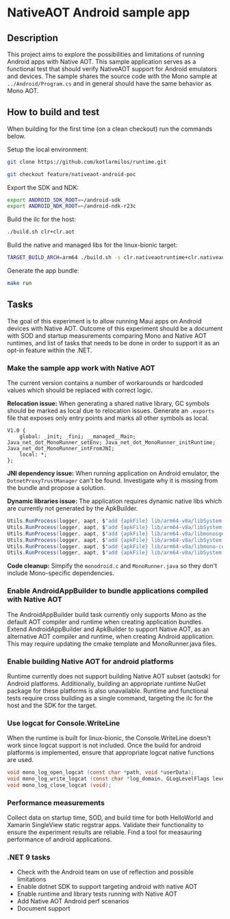 # NativeAOT Android sample app

## Description

This project aims to explore the possibilities and limitations of running Android apps with Native AOT. This sample application serves as a functional test that should verify NativeAOT support for Android emulators and devices. The sample shares the source code with the Mono sample at `../Android/Program.cs` and in general should have the same behavior as Mono AOT.

## How to build and test

When building for the first time (on a clean checkout) run the commands below.

Setup the local environment:
```bash
git clone https://github.com/kotlarmilos/runtime.git
```
```bash
git checkout feature/nativeaot-android-poc
```

Export the SDK and NDK:
```bash
export ANDROID_SDK_ROOT=~/android-sdk                                                                             
export ANDROID_NDK_ROOT=~/android-ndk-r23c
```
Build the ilc for the host:
```bash
./build.sh clr+clr.aot
```
Build the native and managed libs for the linux-bionic target:
```bash
TARGET_BUILD_ARCH=arm64 ./build.sh -s clr.nativeaotruntime+clr.nativeaotlibs+libs -os linux-bionic
```

Generate the app bundle:
``` bash
make run
```

## Tasks

The goal of this experiment is to allow running Maui apps on Android devices with Native AOT. Outcome of this experiment should be a document with SOD and startup measurements comparing Mono and Native AOT runtimes, and list of tasks that needs to be done in order to support it as an opt-in feature within the .NET.

### Make the sample app work with Native AOT

The current version contains a number of workarounds or hardcoded values which should be replaced with correct logic.

**Relocation issue:** When generating a shared native library, GC symbols should be marked as local due to relocation issues. Generate an `.exports` file that exposes only entry points and marks all other symbols as local.
```
V1.0 {
    global: _init; _fini; __managed__Main; Java_net_dot_MonoRunner_setEnv; Java_net_dot_MonoRunner_initRuntime; Java_net_dot_MonoRunner_intFromJNI;
    local: *;
};
```
**JNI dependency issue:** When running application on Android emulator, the `DotnetProxyTrustManager` can't be found. Investigate why it is missing from the bundle and propose a solution.

**Dynamic libraries issue:** The application requires dynamic native libs which are currently not generated by the ApkBuilder.
```c#
Utils.RunProcess(logger, aapt, $"add {apkFile} lib/arm64-v8a/libSystem.Native.so", workingDir: "PATH_TO_DYNAMIC_LIBS");
Utils.RunProcess(logger, aapt, $"add {apkFile} lib/arm64-v8a/libSystem.Security.Cryptography.Native.Android.so", workingDir: "PATH_TO_DYNAMIC_LIBS");
Utils.RunProcess(logger, aapt, $"add {apkFile} lib/arm64-v8a/libmonosgen-2.0.so", workingDir: "PATH_TO_DYNAMIC_LIBS");
Utils.RunProcess(logger, aapt, $"add {apkFile} lib/arm64-v8a/libSystem.IO.Compression.Native.so", workingDir: "PATH_TO_DYNAMIC_LIBS");
Utils.RunProcess(logger, aapt, $"add {apkFile} lib/arm64-v8a/libmono-component-marshal-ilgen.so", workingDir: "PATH_TO_DYNAMIC_LIBS");
Utils.RunProcess(logger, aapt, $"add {apkFile} lib/arm64-v8a/libSystem.Globalization.Native.so", workingDir: "PATH_TO_DYNAMIC_LIBS");
```

**Code cleanup:** Simpify the `monodroid.c` and `MonoRunner.java` so they don't include Mono-specific dependencies.


### Enable AndroidAppBuilder to bundle applications compiled with Native AOT

The AndroidAppBuilder build task currently only supports Mono as the default AOT compiler and runtime when creating application bundles. Extend AndroidAppBuilder and ApkBuilder to support Native AOT, as an alternative AOT compiler and runtime, when creating Android application. This may require updating the cmake template and MonoRunner.java files.

### Enable building Native AOT for android platforms

Runtime currently does not support building Native AOT subset (aotsdk) for Android platforms. Additionally, building an appropriate runtime NuGet package for these platforms is also unavailable.
Runtime and functional tests require cross building as a single command, targeting the ilc for the host and the SDK for the target.

### Use logcat for Console.WriteLine

When the runtime is built for linux-bionic, the Console.WriteLine doesn't work since logcat support is not included. Once the build for android platforms is implemented, ensure that appropriate logcat native functions are used.

```h
void mono_log_open_logcat (const char *path, void *userData);
void mono_log_write_logcat (const char *log_domain, GLogLevelFlags level, mono_bool hdr, const char *message);
void mono_log_close_logcat (void);
```

### Performance measurements

Collect data on startup time, SOD, and build time for both HelloWorld and Xamarin SingleView static regstrar apps. Validate their functionality to ensure the experiment results are reliable.
Find a tool for measauring performance of android applications.

### .NET 9 tasks

- Check with the Android team on use of reflection and possible limitations
- Enable dotnet SDK to support targeting android with native AOT
- Enable runtime and library tests running with Native AOT
- Add Native AOT Android perf scenarios
- Document support
